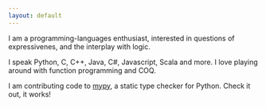 ```yaml
---
layout: default
---
```

I am a programming-languages enthusiast, interested in questions of expressivenes, and the interplay with logic.

I speak Python, C, C++, Java, C#, Javascript, Scala and more. I love playing around with function programming and COQ.

I am contributing code to [mypy](http://github.com/python/mypy), a static type checker for Python. Check it out, it works!
